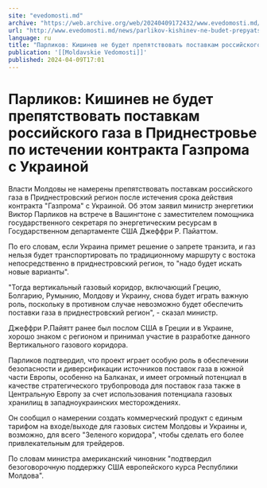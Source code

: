 ```yaml
---
site: "evedomosti.md"
archive: "https://web.archive.org/web/20240409172432/www.evedomosti.md/news/parlikov-kishinev-ne-budet-prepyatstvovat-postavkam-rossijsk"
url: "http://www.evedomosti.md/news/parlikov-kishinev-ne-budet-prepyatstvovat-postavkam-rossijsk"
language: ru
title: "Парликов: Кишинев не будет препятствовать поставкам российского газа в Приднестровье по истечении контракта Газпрома с Украиной"
publication: '[[Moldavskie Vedomosti]]'
published: 2024-04-09T17:01
---
```


# Парликов: Кишинев не будет препятствовать поставкам российского газа в Приднестровье по истечении контракта Газпрома с Украиной

Власти Молдовы не намерены препятствовать поставкам российского газа в Приднестровский регион после истечения срока действия контракта "Газпрома" с Украиной. Об этом заявил министр энергетики Виктор Парликов на встрече в Вашингтоне с заместителем помощника государственного секретаря по энергетическим ресурсам в Государственном департаменте США Джеффри Р. Пайаттом.

По его словам, если Украина примет решение о запрете транзита, и газ нельзя будет транспортировать по традиционному маршруту с востока непосредственно в приднестровский регион, то "надо будет искать новые варианты".

"Тогда вертикальный газовый коридор, включающий Грецию, Болгарию, Румынию, Молдову и Украину, снова будет играть важную роль, поскольку в противном случае невозможно будет обеспечить поставки газа в приднестровский регион", - сказал министр.

Джеффри Р.Пайятт ранее был послом США в Греции и в Украине, хорошо знаком с регионом и принимал участие в разработке данного Вертикального газового коридора.

Парликов подтвердил, что проект играет особую роль в обеспечении безопасности и диверсификации источников поставок газа в южной части Европы, особенно на Балканах, и имеет огромный потенциал в качестве стратегического трубопровода для поставок газа также в Центральную Европу за счет использования потенциала газовых хранилищ в западноукраинских месторождениях.

Он сообщил о намерении создать коммерческий продукт с единым тарифом на входе/выходе для газовых систем Молдовы и Украины и, возможно, для всего "Зеленого коридора", чтобы сделать его более привлекательным для трейдеров.

По словам министра американский чиновник "подтвердил безоговорочную поддержку США европейского курса Республики Молдова".